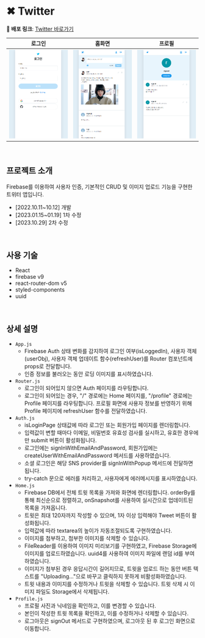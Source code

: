 # ✖ Twitter

**🚀 배포 링크**: [Twitter 바로가기](https://rigood.github.io/twitter)

|               로그인               |             홈화면             |               프로필               |
| :--------------------------------: | :----------------------------: | :--------------------------------: |
| <img src="readme/로그인화면.png"/> | <img src="readme/홈화면.png"/> | <img src="readme/프로필화면.png"/> |

<br>

## 프로젝트 소개

Firebase를 이용하여 사용자 인증, 기본적인 CRUD 및 이미지 업로드 기능을 구현한 트위터 앱입니다.

- [2022.10.11~10.12] 개발
- [2023.01.15~01.19] 1차 수정
- [2023.10.29] 2차 수정

<br>

## 사용 기술

- React
- firebase v9
- react-router-dom v5
- styled-components
- uuid

<br>

## 상세 설명

- `App.js`
  - Firebase Auth 상태 변화를 감지하여 로그인 여부(isLoggedIn), 사용자 객체(userObj), 사용자 객체 업데이트 함수(refreshUser)를 Router 컴포넌트에 props로 전달합니다.
  - 인증 정보를 불러오는 동안 로딩 이미지를 표시하였습니다.
- `Router.js`
  - 로그인이 되어있지 않으면 Auth 페이지를 라우팅합니다.
  - 로그인이 되어있는 경우, "/" 경로에는 Home 페이지를, "/profile" 경로에는 Profile 페이지를 라우팅합니다. 프로필 화면에 사용자 정보를 반영하기 위해 Profile 페이지에 refreshUser 함수를 전달하였습니다.
- `Auth.js`
  - isLoginPage 상태값에 따라 로그인 또는 회원가입 페이지를 렌더링합니다.
  - 입력값이 변할 때마다 이메일, 비밀번호 유효성 검사를 실시하고, 유효한 경우에만 submit 버튼이 활성화됩니다.
  - 로그인에는 signInWithEmailAndPassword, 회원가입에는 createUserWithEmailAndPassword 메서드를 사용하였습니다.
  - 소셜 로그인은 해당 SNS provider를 signInWithPopup 메서드에 전달하면 됩니다.
  - try-catch 문으로 에러를 처리하고, 사용자에게 에러메시지를 표시하였습니다.
- `Home.js`
  - Firebase DB에서 전체 트윗 목록을 가져와 화면에 렌더링합니다. orderBy를 통해 최신순으로 정렬하고, onSnapshot를 사용하여 실시간으로 업데이트된 목록을 가져옵니다.
  - 트윗은 최대 120자까지 작성할 수 있으며, 1자 이상 입력해야 Tweet 버튼이 활성화됩니다.
  - 입력값에 따라 textarea의 높이가 자동조절되도록 구현하였습니다.
  - 이미지를 첨부하고, 첨부한 이미지를 삭제할 수 있습니다.
  - FileReader를 이용하여 이미지 미리보기를 구현하였고, Firebase Storage에 이미지를 업로드하였습니다. uuid4를 사용하여 이미지 파일에 랜덤 id를 부여하였습니다.
  - 이미지가 첨부된 경우 응답시간이 길어지므로, 트윗을 업로드 하는 동안 버튼 텍스트를 "Uploading..."으로 바꾸고 클릭하지 못하게 비활성화하였습니다.
  - 트윗 내용과 이미지를 수정하거나 트윗을 삭제할 수 있습니다. 트윗 삭제 시 이미지 파일도 Storage에서 삭제됩니다.
- `Profile.js`
  - 프로필 사진과 닉네임을 확인하고, 이를 변경할 수 있습니다.
  - 본인이 작성한 트윗 목록을 확인하고, 이를 수정하거나 삭제할 수 있습니다.
  - 로그아웃은 signOut 메서드로 구현하였으며, 로그아웃 된 후 로그인 화면으로 이동합니다.
